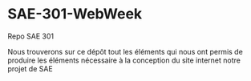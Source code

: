 # SAE-301-WebWeek
Repo SAE 301

Nous trouverons sur ce dépôt tout les éléments qui nous ont permis de produire les éléments nécessaire à la conception du site internet notre projet de SAE

